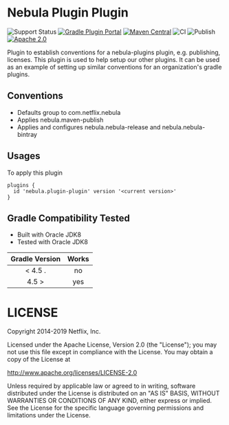 Nebula Plugin Plugin
====================

![Support Status](https://img.shields.io/badge/nebula-active-green.svg)
[![Gradle Plugin Portal](https://img.shields.io/maven-metadata/v/https/plugins.gradle.org/m2/com.netflix.nebula/nebula-plugin-plugin/maven-metadata.xml.svg?label=gradlePluginPortal)](https://plugins.gradle.org/plugin/nebula.plugin-plugin)
[![Maven Central](https://img.shields.io/maven-central/v/com.netflix.nebula/nebula-plugin-plugin)](https://maven-badges.herokuapp.com/maven-central/com.netflix.nebula/nebula-plugin-plugin)
![CI](https://github.com/nebula-plugins/nebula-plugin-plugin/actions/workflows/ci.yml/badge.svg)
![Publish](https://github.com/nebula-plugins/nebula-plugin-plugin/actions/workflows/publish.yml/badge.svg)
[![Apache 2.0](https://img.shields.io/github/license/nebula-plugins/nebula-hollpluginow-plugin.svg)](http://www.apache.org/licenses/LICENSE-2.0)

Plugin to establish conventions for a nebula-plugins plugin, e.g. publishing, licenses. This plugin is used to help setup our other plugins. It can be used as an example of setting up similar conventions for an organization's gradle plugins.


Conventions
-----------
* Defaults group to com.netflix.nebula
* Applies nebula.maven-publish
* Applies and configures nebula.nebula-release and nebula.nebula-bintray

Usages
-----------

To apply this plugin 


    plugins {
      id 'nebula.plugin-plugin' version '<current version>'
    }

    
Gradle Compatibility Tested
---------------------------

* Built with Oracle JDK8
* Tested with Oracle JDK8

| Gradle Version | Works |
| :------------: | :---: |
| < 4.5 .        | no    |
| 4.5 >          | yes   |

LICENSE
=======

Copyright 2014-2019 Netflix, Inc.

Licensed under the Apache License, Version 2.0 (the "License");
you may not use this file except in compliance with the License.
You may obtain a copy of the License at

<http://www.apache.org/licenses/LICENSE-2.0>

Unless required by applicable law or agreed to in writing, software
distributed under the License is distributed on an "AS IS" BASIS,
WITHOUT WARRANTIES OR CONDITIONS OF ANY KIND, either express or implied.
See the License for the specific language governing permissions and
limitations under the License.
